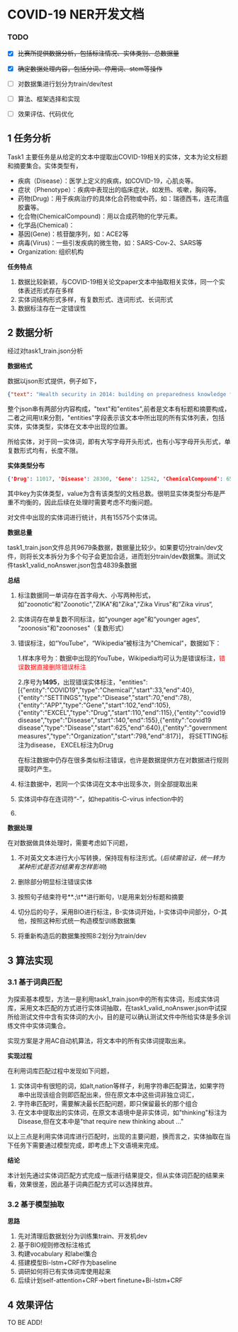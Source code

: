 # COVID-19  NER开发文档

### TODO

- [x] ~~比赛所提供数据分析，包括标注情况、实体类别、总数据量~~

- [x] ~~确定数据处理内容，包括分词、停用词、stem等操作~~

- [ ] 对数据集进行划分为train/dev/test

- [ ] 算法、框架选择和实现

- [ ] 效果评估、代码优化

  



## 1 任务分析

Task1 主要任务是从给定的文本中提取出COVID-19相关的实体，文本为论文标题和摘要集合。实体类型有，

- 疾病（Disease）：医学上定义的疾病，如COVID-19，心肌炎等。
- 症状（Phenotype）：疾病中表现出的临床症状，如发热、咳嗽，胸闷等。
- 药物(Drug)：用于疾病治疗的具体化合药物或中药，如：瑞德西韦，连花清瘟胶囊等。
- 化合物(ChemicalCompound)：用以合成药物的化学元素。
- 化学品(Chemical)：
- 基因(Gene)：核苷酸序列，如：ACE2等
- 病毒(Virus)：一些引发疾病的微生物，如：SARS-Cov-2、SARS等
- Organization: 组织机构

**任务特点**

1. 数据比较新颖，与COVID-19相关论文paper文本中抽取相关实体，同一个实体表述形式存在多样
2. 实体词结构形式多样，有复数形式、连词形式、长词形式
3. 数据标注存在一定错误性

## 2 数据分析

经过对task1_train.json分析

**数据格式**

数据以json形式提供，例子如下，

```json
{"text": "Health security in 2014: building on preparedness knowledge for emerging health threats\tIdeas, information, and microbes are shared worldwide more easily than ever before. New infections, such as the novel influenza A H7N9 or Middle East respiratory syndrome coronavirus, pay little heed to political boundaries as they spread; nature pays little heed to destruction wrought by increasingly frequent natural disasters. Hospital-acquired infections are hard to prevent and contain, because the bacteria are developing resistance to the therapeutic advances of the 20th century. Indeed, threats come in ever-complicated combinations: a combined earthquake, tsunami, and radiation disaster; blackouts in skyscrapers that require new thinking about evacuations and medically fragile populations; or bombings that require as much psychological profiling as chemical profiling.", "entities": [{"entity": "influenza A", "type": "Virus", "start": 206, "end": 217}, {"entity": "H7N9", "type": "Disease", "start": 218, "end": 222}, {"entity": "Middle East respiratory syndrome coronavirus", "type": "Virus", "start": 226, "end": 270}]}
```

整个json串有两部分内容构成，"text"和"entites",前者是文本有标题和摘要构成，二者之间用\t来分割，"entities"字段表示该文本中所出现的所有实体列表，包括实体，实体类型，实体在文本中出现的位置。

所给实体，对于同一实体词，即有大写字母开头形式，也有小写字母开头形式，单复数形式均有，长度不限。

**实体类型分布**

```json
{'Drug': 11017, 'Disease': 28300, 'Gene': 12542, 'ChemicalCompound': 65, 'Virus': 6827, 'Chemical': 2057, 'Phenotype': 3066, 'Organization': 1719}
```

其中key为实体类型，value为含有该类型的文档总数。很明显实体类型分布是严重不均衡的，因此后续在处理时需要考虑不均衡问题。

对文件中出现的实体词进行统计，共有15575个实体词。

**数据总量**

task1_train.json文件总共9679条数据，数据量比较少。如果要切分train/dev文件，则将长文本拆分为多个句子会更加合适，进而划分train/dev数据集。测试文件task1_valid_noAnswer.json包含4839条数据

**总结**

1. 标注数据同一单词存在首字母大、小写两种形式，如”zoonotic“和"Zoonotic","ZIKA"和"Zika","Zika Virus"和”Zika virus“,

2. 实体词存在单复数不同标注，如"younger age"和“younger ages“, "zoonosis"和"zoonoses"（复数形式）

3. 错误标注，如“YouTube”，“Wikipedia”被标注为"Chemical"，数据如下：

   1.样本序号为：数据中出现的YouTube，Wikipedia均可认为是错误标注，<span style='color:red'>错误数据直接删除错误标注</span>

   2.序号为**1495**，出现错误实体标注，"entities":[{"entity":"COVID19","type":"Chemical","start":33,"end":40},{"entity":"SETTINGS","type":"Disease","start":70,"end":78},{"entity":"APP","type":"Gene","start":102,"end":105},{"entity":"EXCEL","type":"Drug","start":110,"end":115},{"entity":"covid19 disease","type":"Disease","start":140,"end":155},{"entity":"covid19 disease","type":"Disease","start":625,"end":640},{"entity":"government measures","type":"Organization","start":798,"end":817}]， 将SETTING标注为disease， EXCEL标注为Drug

   在标注数据中仍存在很多类似标注错误，也许是数据提供方在对数据进行规则提取时产生。

4. 标注数据中，若同一个实体词在文本中出现多次，则全部提取出来

5. 实体词中存在连词符“-”，如hepatitis-C-virus infection中的

6. 

**数据处理**

在对数据做具体处理时，需要考虑如下问题，

1. 不对英文文本进行大小写转换，保持现有标注形式。(*后续需验证，统一转为某种形式是否对结果有怎样影响*)

2. 删除部分明显标注错误实体

3. 按照句子结束符号**.;\t**进行断句，\t是用来划分标题和摘要

4. 切分后的句子，采用BIO进行标注，B-实体词开始，I-实体词中间部分，O-其他，按照这种形式统一构造模型训练数据集

5. 将重新构造后的数据集按照8:2划分为train/dev

   

   



## 3 算法实现

### 3.1 基于词典匹配

为探索基本模型，方法一是利用task1_train.json中的所有实体词，形成实体词库，采用文本匹配的方式进行实体词抽取，在task1_valid_noAnswer.json中试探所给测试文件中含有实体词的大小，目的是可以确认测试文件中所给实体是多余训练文件中实体词集合。

实现方案是才用AC自动机算法，将文本中的所有实体词提取出来。

**实现过程**

在利用词库匹配过程中发现如下问题，

1. 实体词中有很短的词，如alt,nation等样子，利用字符串匹配算法，如果字符串中出现该组合则即匹配出来，但在原文本中这些词非独立词汇，
2. 字符串匹配时，需要解决最长匹配问题，即只保留最长的那个组合
3. 在文本中提取出的实体词，在原文本语境中是非实体词，如"thinking"标注为Disease,但在文本中是"that require new thinking about ..."

以上三点是利用实体词库进行匹配时，出现的主要问题，换而言之，实体抽取在当下任务下需要通过模型完成，即考虑上下文语境来完成。

**结论**

本计划先通过实体词匹配方式完成一版进行结果提交，但从实体词匹配的结果来看，效果很差，因此基于词典匹配方式可以选择放弃。



### 3.2 基于模型抽取

**思路**

1. 先对清理后数据划分为训练集train、开发机dev
2. 基于BIO规则修改标注格式
3. 构建vocabulary 和label集合
4. 搭建模型Bi-lstm+CRF作为baseline
5. 调研如何将已有实体词库使用起来
6. 后续计划self-attention+CRF->bert finetune+Bi-lstm+CRF

## 4 效果评估

TO BE ADD!



